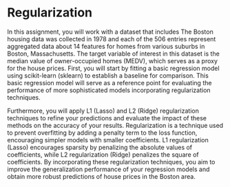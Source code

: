 # Regularization
In this assignment, you will work with a dataset that includes The Boston housing data was collected in 1978 and each of the 506 entries represent aggregated data about 14 features for homes from various suburbs in Boston, Massachusetts. The target variable of interest in this dataset is the median value of owner-occupied homes (MEDV), which serves as a proxy for the house prices.
First, you will start by fitting a basic regression model using scikit-learn (sklearn) to establish a baseline for comparison. This basic regression model will serve as a reference point for evaluating the performance of more sophisticated models incorporating regularization techniques.

Furthermore, you will apply L1 (Lasso) and L2 (Ridge) regularization techniques to refine your predictions and evaluate the impact of these methods on the accuracy of your results. Regularization is a technique used to prevent overfitting by adding a penalty term to the loss function, encouraging simpler models with smaller coefficients. L1 regularization (Lasso) encourages sparsity by penalizing the absolute values of coefficients, while L2 regularization (Ridge) penalizes the square of coefficients. By incorporating these regularization techniques, you aim to improve the generalization performance of your regression models and obtain more robust predictions of house prices in the Boston area.
